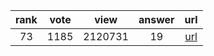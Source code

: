 
| rank | vote | view | answer | url |
|:-:|:-:|:-:|:-:|:-:|
|73|1185|2120731|19| [url](http://stackoverflow.com/questions/455612/limiting-floats-to-two-decimal-points) |
